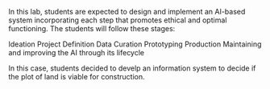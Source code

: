 In this lab, students are expected to design and implement an AI-based system incorporating each step that promotes ethical and optimal functioning. The students will follow these stages:

Ideation
Project Definition
Data Curation
Prototyping
Production
Maintaining and improving the AI through its lifecycle

  In this case, students decided to develp an information system to decide if the plot of land is viable for construction.
